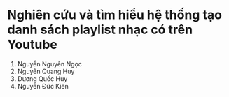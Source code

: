 # Nghiên cứu và tìm hiểu hệ thống tạo danh sách playlist nhạc có trên Youtube
1. Nguyễn Nguyên Ngọc
2. Nguyễn Quang Huy
3. Dương Quốc Huy
4. Nguyễn Đức Kiên
